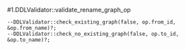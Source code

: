 #1.DDLValidator::validate_rename_graph_op

```
--DDLValidator::check_existing_graph(false, op.from_id, &op.from_name)?;
--DDLValidator::check_no_existing_graph(false, op.to_id, &op.to_name)?;

```